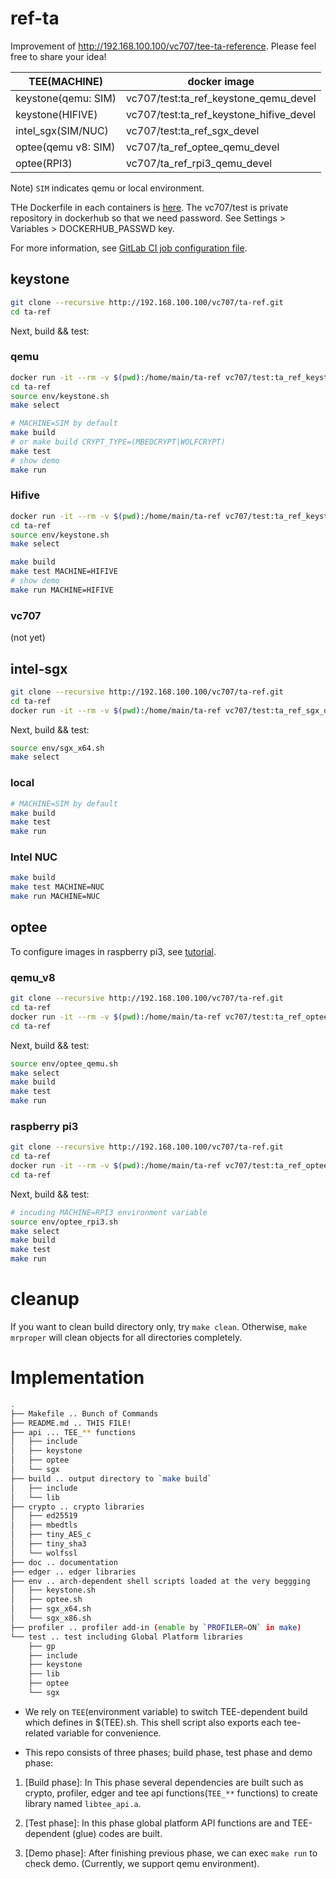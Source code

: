 # ref-ta

Improvement of http://192.168.100.100/vc707/tee-ta-reference. Please feel free to share your idea!

|TEE(MACHINE)|docker image|
|---|---|
|keystone(qemu: SIM)|vc707/test:ta_ref_keystone_qemu_devel|
|keystone(HIFIVE)|vc707/test:ta_ref_keystone_hifive_devel|
|intel_sgx(SIM/NUC)|vc707/test:ta_ref_sgx_devel|
|optee(qemu v8: SIM)|vc707/ta_ref_optee_qemu_devel|
|optee(RPI3)|vc707/ta_ref_rpi3_qemu_devel|

Note) `SIM` indicates qemu or local environment.

THe Dockerfile in each containers is [here](http://192.168.100.100/vc707/dockerfiles/-/tree/master/ta-ref).
The vc707/test is private repository in dockerhub so that we need password. See Settings > Variables > DOCKERHUB_PASSWD key.

For more information, see [GitLab CI job configuration file](http://192.168.100.100/vc707/ta-ref/-/blob/master/.gitlab-ci.yml).

## keystone

```sh
git clone --recursive http://192.168.100.100/vc707/ta-ref.git
cd ta-ref
```

Next, build && test:

### qemu

```sh
docker run -it --rm -v $(pwd):/home/main/ta-ref vc707/test:ta_ref_keystone_qemu_devel
cd ta-ref
source env/keystone.sh
make select
```

```sh
# MACHINE=SIM by default
make build
# or make build CRYPT_TYPE=(MBEDCRYPT|WOLFCRYPT)
make test
# show demo
make run
```

### Hifive

```sh
docker run -it --rm -v $(pwd):/home/main/ta-ref vc707/test:ta_ref_keystone_hifive_devel
cd ta-ref
source env/keystone.sh
make select
```

```sh
make build
make test MACHINE=HIFIVE
# show demo
make run MACHINE=HIFIVE
```


### vc707

(not yet)

## intel-sgx

```sh
git clone --recursive http://192.168.100.100/vc707/ta-ref.git
cd ta-ref
docker run -it --rm -v $(pwd):/home/main/ta-ref vc707/test:ta_ref_sgx_devel
```

Next, build && test:

```sh
source env/sgx_x64.sh
make select
```

### local

```sh
# MACHINE=SIM by default
make build
make test
make run
```

### Intel NUC

```sh
make build
make test MACHINE=NUC
make run MACHINE=NUC
```

## optee

To configure images in raspberry pi3, see [tutorial](http://192.168.100.100/vc707/ta-ref/-/blob/master/doc/rpi3.md).

### qemu_v8

```sh
git clone --recursive http://192.168.100.100/vc707/ta-ref.git
cd ta-ref
docker run -it --rm -v $(pwd):/home/main/ta-ref vc707/test:ta_ref_optee_qemu_devel
cd ta-ref
```

Next, build && test:

```sh
source env/optee_qemu.sh
make select
make build
make test
make run
```

### raspberry pi3

```sh
git clone --recursive http://192.168.100.100/vc707/ta-ref.git
cd ta-ref
docker run -it --rm -v $(pwd):/home/main/ta-ref vc707/test:ta_ref_optee_rpi3_devel
cd ta-ref
```

Next, build && test:

```sh
# incuding MACHINE=RPI3 environment variable
source env/optee_rpi3.sh
make select
make build
make test
make run
```

# cleanup

If you want to clean build directory only, try `make clean`. Otherwise, `make mrproper` will clean objects for all directories completely.


# Implementation

```sh
.
├── Makefile .. Bunch of Commands
├── README.md .. THIS FILE!
├── api ... TEE_** functions
│   ├── include
│   ├── keystone
│   ├── optee
│   └── sgx
├── build .. output directory to `make build`
│   ├── include
│   └── lib
├── crypto .. crypto libraries
│   ├── ed25519
│   ├── mbedtls
│   ├── tiny_AES_c
│   ├── tiny_sha3
│   └── wolfssl
├── doc .. documentation
├── edger .. edger libraries
├── env .. arch-dependent shell scripts loaded at the very beggging
│   ├── keystone.sh
│   ├── optee.sh
│   ├── sgx_x64.sh
│   └── sgx_x86.sh
├── profiler .. profiler add-in (enable by `PROFILER=ON` in make)
└── test .. test including Global Platform libraries
    ├── gp
    ├── include
    ├── keystone
    ├── lib
    ├── optee
    └── sgx
```

+ We rely on `TEE`(environment variable) to switch TEE-dependent build which defines in $(TEE).sh. This shell script also exports each tee-related variable for convenience.

+ This repo consists of three phases; build phase, test phase and demo phase:

1. [Build phase]: In This phase several dependencies are built such as crypto, profiler, edger and tee api functions(`TEE_**` functions) to create library named `libtee_api.a`.

2. [Test phase]: In this phase global platform API functions are and TEE-dependent (glue) codes are built.

3. [Demo phase]: After finishing previous phase, we can exec `make run` to check demo. (Currently, we support qemu environment).
